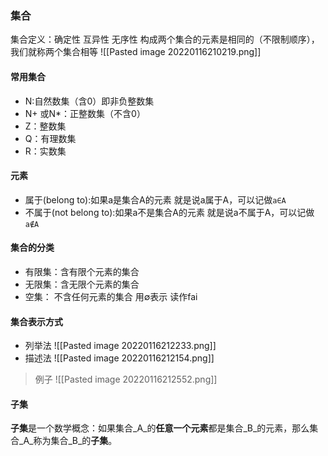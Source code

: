 ### 集合
集合定义：确定性 互异性 无序性
构成两个集合的元素是相同的（不限制顺序），我们就称两个集合相等
![[Pasted image 20220116210219.png]]

#### 常用集合
- N:自然数集（含0）即非负整数集
- N+ 或N*：正整数集（不含0）
- Z：整数集
- Q：有理数集
- R：实数集

#### 元素
- 属于(belong to):如果a是集合A的元素 就是说a属于A，可以记做`a∈A`
- 不属于(not belong to):如果a不是集合A的元素 就是说a不属于A，可以记做`a∉A`

#### 集合的分类
- 有限集：含有限个元素的集合
- 无限集：含无限个元素的集合
- 空集：	不含任何元素的集合 用∅表示 读作fai

#### 集合表示方式
- 列举法
![[Pasted image 20220116212233.png]]
- 描述法
![[Pasted image 20220116212154.png]]

>例子
![[Pasted image 20220116212552.png]]

#### 子集
**子集**是一个数学概念：如果集合_A_的**任意一个元素**都是集合_B_的元素，那么集合_A_称为集合_B_的**子集**。
